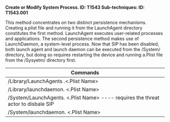 **Create or Modify System Process. ID: T1543
Sub-techniques: ID: T1543.001**


This method concentrates on two distinct persistence mechanisms. 
Creating a.plist file and running it from the LaunchAgent directory constitutes the first method. 
LaunchAgent executes user-related processes and applications. The second persistence method makes use of LaunchDaemon, a system-level process.
Now that SIP has been disabled, both launch agent and launch daemon can be executed from the /System/ directory,
but doing so requires restarting the device and running a.Plist file from the /Sysyetm/ directory first. 

        
| Commands  | 
| ------------- | 
| /Library/LaunchAgents .<.Plist Name>  | 
| /Library/launchdaemon. <.Plist Name> | 
| /System/LaunchAgents. <.Plist Name> ---- requires the threat actor to disbale SIP  |
| /System/launchdaemon. <.Plist Name>| 


